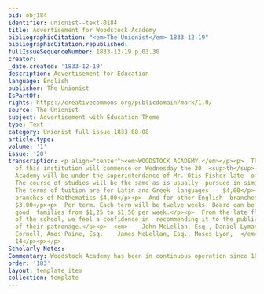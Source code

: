```yaml
---
pid: obj184
identifier: unionist--text-0184
title: Advertisement for Woodstock Academy
bibliographicCitation: "<em>The Unionist</em> 1833-12-19"
bibliographicCitation.republished: 
fullIssueSequenceNumber: 1833-12-19 p.03.30
creator: 
_date.created: '1833-12-19'
description: Advertisement for Education
language: English
publisher: The Unionist
IsPartOf: 
rights: https://creativecommons.org/publicdomain/mark/1.0/
source: The Unionist
subject: Advertisement with Education Theme
type: Text
category: Unionist full issue 1833-08-08
article.type: 
volume: '1'
issue: '20'
transcription: <p align="center"><em>WOODSTOCK ACADEMY.</em></p><p>  The fall term
  of this institution will commence on Wednesday the 30  <sup>th</sup>  of Oct. The
  Academy will be under the superintendance of Mr. Otis Fisher late  of Brown University.
  The course of studies will be the same as is usually  pursued in similar institutions.
  The terms of tuition are for Latin and Greek  languages -- $4,00</p><p>For the higher
  branches of Mathematics $4,00</p><p>  And for other English  branches&nbsp;&nbsp;&nbsp;&nbsp;&nbsp;&nbsp;&nbsp;&nbsp;&nbsp;
  $3,00</p><p>  Per term. Each term will be twelve weeks. Board can be obtained in
  good  families from $1,25 to $1,50 per week.</p><p>  From the late flourishing condition
  of the school, we feel a confidence in  recommending it to the public as worthy
  of their patronage.</p><p>  <em>    John McLellan, Esq., Daniel Lyman, M.D., W.M.
  Cornell, Amos Paine, Esq.    James McLellan, Esq., Moses Lyon,  </em>  Trustees&nbsp;&nbsp;&nbsp;&nbsp;&nbsp;&nbsp;&nbsp;&nbsp;&nbsp;&nbsp;&nbsp;&nbsp;&nbsp;&nbsp;&nbsp;&nbsp;&nbsp;&nbsp;&nbsp;&nbsp;&nbsp;&nbsp;&nbsp;&nbsp;&nbsp;&nbsp;&nbsp;&nbsp;&nbsp;&nbsp;&nbsp;&nbsp;&nbsp;&nbsp;&nbsp;&nbsp;&nbsp;&nbsp;  &nbsp;&nbsp;&nbsp;&nbsp;&nbsp;&nbsp;&nbsp;&nbsp;&nbsp;&nbsp;&nbsp;
  14</p><p></p>
Scholarly Notes: 
Commentary: Woodstock Academy has been in continuous operation since 1801; https://www.woodstockacademy.org/about/history
order: '183'
layout: template_item
collection: template
---
```


